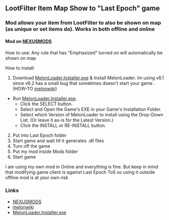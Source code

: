 ﻿## LootFilter Item Map Show to "Last Epoch" game

### Mod allows your item from LootFilter to also be shown on map (as unique or set items do). Works in both offline and online
#### Mod on [NEXUSMODS]

How to use:
Any rule that has "Emphasized" turned on will automatically be shown on map

How to install:

1) Download [MelonLoader.Installer.exe] & Install MelonLoader. Im using v6.1 since v6.2 has a small bug that sometimes doesn't start your game
   .
   (HOW-TO [melonwiki])
- Run [MelonLoader.Installer.exe].
    - Click the SELECT button.
    - Select and Open the Game's EXE in your Game's Installation Folder.
    - Select which Version of MelonLoader to install using the Drop-Down List. (Or leave it as-is for the Latest Version.)
    - Click the INSTALL or RE-INSTALL button.
2) Put into Last Epoch folder
3) Start game and wait till it generates .dll files
4) Turn off the game
5) Put my mod inside Mods folder
6) Start game

I am using my own mod in Online and everything is fine. But keep in mind that modifying game client is against Last Epoch ToS so using it outside offline mod is at your own risk


### Links
* [NEXUSMODS]
* [melonwiki]
* [MelonLoader.Installer.exe]

[NEXUSMODS]:https://www.nexusmods.com/lastepoch/mods/8

[melonwiki]:https://melonwiki.xyz/#/

[MelonLoader.Installer.exe]:https://github.com/HerpDerpinstine/MelonLoader/releases/latest/download/MelonLoader.Installer.exe